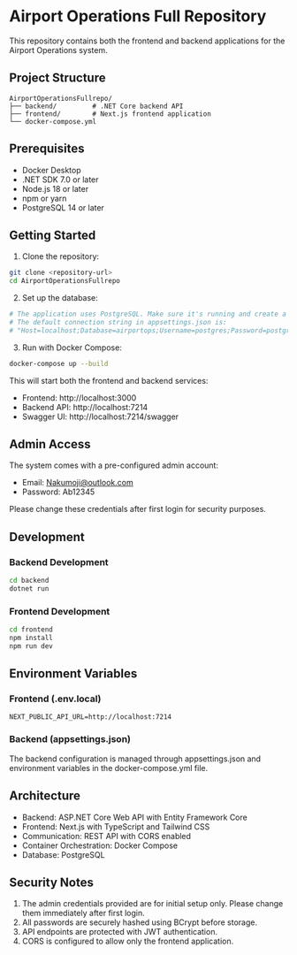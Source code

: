# Airport Operations Full Repository

This repository contains both the frontend and backend applications for the Airport Operations system.

## Project Structure

```
AirportOperationsFullrepo/
├── backend/         # .NET Core backend API
├── frontend/        # Next.js frontend application
└── docker-compose.yml
```

## Prerequisites

- Docker Desktop
- .NET SDK 7.0 or later
- Node.js 18 or later
- npm or yarn
- PostgreSQL 14 or later

## Getting Started

1. Clone the repository:
```bash
git clone <repository-url>
cd AirportOperationsFullrepo
```

2. Set up the database:
```bash
# The application uses PostgreSQL. Make sure it's running and create a database named 'airportops'
# The default connection string in appsettings.json is:
# "Host=localhost;Database=airportops;Username=postgres;Password=postgres"
```

3. Run with Docker Compose:
```bash
docker-compose up --build
```

This will start both the frontend and backend services:
- Frontend: http://localhost:3000
- Backend API: http://localhost:7214
- Swagger UI: http://localhost:7214/swagger

## Admin Access

The system comes with a pre-configured admin account:
- Email: Nakumoji@outlook.com
- Password: Ab12345

Please change these credentials after first login for security purposes.

## Development

### Backend Development
```bash
cd backend
dotnet run
```

### Frontend Development
```bash
cd frontend
npm install
npm run dev
```

## Environment Variables

### Frontend (.env.local)
```
NEXT_PUBLIC_API_URL=http://localhost:7214
```

### Backend (appsettings.json)
The backend configuration is managed through appsettings.json and environment variables in the docker-compose.yml file.

## Architecture

- Backend: ASP.NET Core Web API with Entity Framework Core
- Frontend: Next.js with TypeScript and Tailwind CSS
- Communication: REST API with CORS enabled
- Container Orchestration: Docker Compose
- Database: PostgreSQL

## Security Notes

1. The admin credentials provided are for initial setup only. Please change them immediately after first login.
2. All passwords are securely hashed using BCrypt before storage.
3. API endpoints are protected with JWT authentication.
4. CORS is configured to allow only the frontend application. 